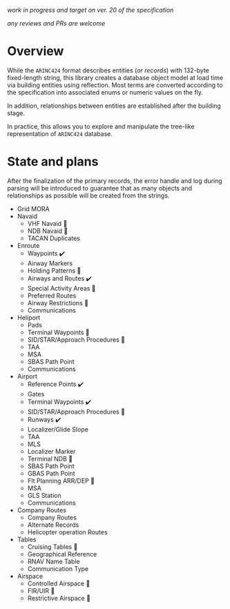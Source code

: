 *work in progress and target on ver. 20 of the specification*

*any reviews and PRs are welcome*

# Overview

While the `ARINC424` format describes entities (*or records*) with 132-byte fixed-length string, this library creates 
a database object model at load time via building entities using reflection. Most terms are converted according 
to the specification into associated enums or numeric values on the fly.

In addition, relationships between entities are established after the building stage.

In practice, this allows you to explore and manipulate the tree-like representation of `ARINC424` database.

# State and plans

After the finalization of the primary records, the error handle and log during parsing will be introduced to guarantee 
that as many objects and relationships as possible will be created from the strings.

- Grid MORA 
- Navaid
  - VHF Navaid 🚧
  - NDB Navaid 🚧
  - TACAN Duplicates 
- Enroute
  - Waypoints ✔️
  - Airway Markers 
  - Holding Patterns 🚧
  - Airways and Routes ✔️
  - Special Activity Areas 🚧
  - Preferred Routes 
  - Airway Restrictions 🚧
  - Communications 
- Heliport
  - Pads 
  - Terminal Waypoints 🚧
  - SID/STAR/Approach Procedures 🚧
  - TAA 
  - MSA 
  - SBAS Path Point 
  - Communications 
- Airport
  - Reference Points ✔️
  - Gates 
  - Terminal Waypoints ✔️
  - SID/STAR/Approach Procedures 🚧
  - Runways ✔️
  - Localizer/Glide Slope 
  - TAA 
  - MLS 
  - Localizer Marker 
  - Terminal NDB 🚧
  - SBAS Path Point 
  - GBAS Path Point 
  - Flt Planning ARR/DEP 🚧
  - MSA 
  - GLS Station 
  - Communications 
- Company Routes
  - Company Routes 
  - Alternate Records 
  - Helicopter operation Routes 
- Tables
  - Cruising Tables 🚧
  - Geographical Reference 
  - RNAV Name Table 
  - Communication Type 
- Airspace
  - Controlled Airspace 🚧
  - FIR/UIR 🚧
  - Restrictive Airspace 🚧
